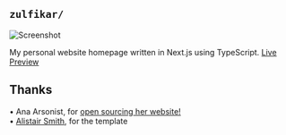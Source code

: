 ## `zulfikar/`

![Screenshot](screenshot.png)

My personal website homepage written in Next.js using TypeScript. [Live Preview](https://muhammad-zulfikar.github.io)

## Thanks

• Ana Arsonist, for [open sourcing her website!](https://github.com/AnaArsonist/anahoward.me) <br>
• [Alistair Smith](https://github.com/alii), for the template
